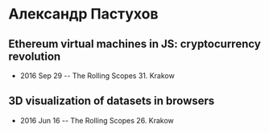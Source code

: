 # Александр Пастухов

## Ethereum virtual machines in JS: cryptocurrency revolution
- 2016 Sep 29 -- The Rolling Scopes 31. Krakow    
## 3D visualization of datasets in browsers
- 2016 Jun 16 -- The Rolling Scopes 26. Krakow    
